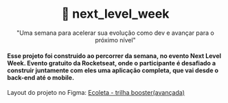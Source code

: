 <h1 align="center"> 🚀 next_level_week </h1>
<p align="center">"Uma semana para acelerar sua evolução como dev e avançar para o próximo nível"</p>

<h4>Esse projeto foi construido ao percorrer da semana, no evento <strong color="#333">Next Level Week</strong>. Evento gratuito da Rocketseat, onde o participante é desafiado a construir juntamente com eles uma aplicação completa, que vai desde o back-end até o mobile.</h4>

Layout do projeto no Figma: [Ecoleta - trilha booster(avançada)](https://www.figma.com/file/9TlOcj6l7D05fZhU12xWT3/Ecoleta-Booster?node-id=0%3A1)
